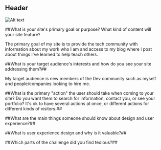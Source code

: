 ## Header ##
![Alt text](/phase-0/week-2/imgs/SiteMap.png "Sean's Site Map")


##What is your site's primary goal or purpose? What kind of content will your site feature?

The primary goal of my site is to provide the tech community with information about my work who I am and access to my blog where I post about things I've learned to help teach others.

##What is your target audience's interests and how do you see your site addressing them?##

My target audience is new members of the Dev community such as myself and people/companies looking to hire me.

##What is the primary "action" the user should take when coming to your site? Do you want them to search for information, contact you, or see your portfolio? It's ok to have several actions at once, or different actions for different kinds of visitors.##




##What are the main things someone should know about design and user experience?##

##What is user experience design and why is it valuable?##


##Which parts of the challenge did you find tedious?##